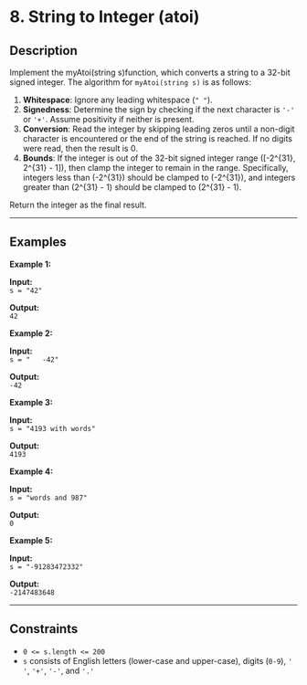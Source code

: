 # 8. String to Integer (atoi)

## Description

Implement the myAtoi(string s)function, which converts a string to a 32-bit signed integer.
The algorithm for `myAtoi(string s)` is as follows:
1. **Whitespace**: Ignore any leading whitespace (`" "`).
2. **Signedness**: Determine the sign by checking if the next character is `'-'` or `'+'`. Assume positivity if neither is present.
3. **Conversion**: Read the integer by skipping leading zeros until a non-digit character is encountered or the end of the string is reached. If no digits were read, then the result is 0.
4. **Bounds**: If the integer is out of the 32-bit signed integer range \([-2^{31}, 2^{31} - 1]\), then clamp the integer to remain in the range. Specifically, integers less than \(-2^{31}\) should be clamped to \(-2^{31}\), and integers greater than \(2^{31} - 1\) should be clamped to \(2^{31} - 1\).

Return the integer as the final result.

---

## Examples

**Example 1:**

**Input:**  
`s = "42"`  

**Output:**  
`42`  

**Example 2:**

**Input:**  
`s = "   -42"`  

**Output:**  
`-42`

**Example 3:**

**Input:**  
`s = "4193 with words"`  

**Output:**  
`4193`

**Example 4:**

**Input:**  
`s = "words and 987"`  

**Output:**  
`0`

**Example 5:**

**Input:**  
`s = "-91283472332"`  

**Output:**  
`-2147483648`  

---

## Constraints

- `0 <= s.length <= 200`
- `s` consists of English letters (lower-case and upper-case), digits (`0-9`), `' '`, `'+'`, `'-'`, and `'.'`
